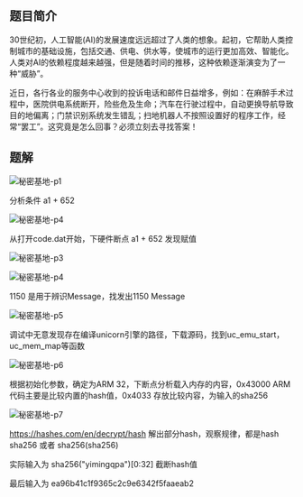 ## 题目简介

30世纪初，人工智能(AI)的发展速度远远超过了人类的想象。起初，它帮助人类控制城市的基础设施，包括交通、供电、供水等，使城市的运行更加高效、智能化。人类对AI的依赖程度越来越强，但是随着时间的推移，这种依赖逐渐演变为了一种“威胁”。

近日，各行各业的服务中心收到的投诉电话和邮件日益增多，例如：在麻醉手术过程中，医院供电系统断开，险些危及生命；汽车在行驶过程中，自动更换导航导致目的地偏离；门禁识别系统发生错乱；扫地机器人不按照设置好的程序工作，经常“罢工”。这究竟是怎么回事？必须立刻去寻找答案！

## 题解

![秘密基地-p1](/Users/stephend/Documents/go_pro/hidDetect/ctf/competitions/kctf2023/img/秘密基地-p1.png)

分析条件 a1 + 652

![秘密基地-p4](/Users/stephend/Documents/go_pro/hidDetect/ctf/competitions/kctf2023/img/秘密基地-p4.png)

从打开code.dat开始，下硬件断点 a1 + 652 发现赋值

![秘密基地-p3](/Users/stephend/Documents/go_pro/hidDetect/ctf/competitions/kctf2023/img/秘密基地-p3.png)

![秘密基地-p4](/Users/stephend/Documents/go_pro/hidDetect/ctf/competitions/kctf2023/img/秘密基地-p4.png)

1150 是用于辨识Message，找发出1150 Message

![秘密基地-p5](/Users/stephend/Documents/go_pro/hidDetect/ctf/competitions/kctf2023/img/秘密基地-p5.png)

调试中无意发现存在编译unicorn引擎的路径，下载源码，找到uc_emu_start，uc_mem_map等函数

![秘密基地-p6](/Users/stephend/Documents/go_pro/hidDetect/ctf/competitions/kctf2023/img/秘密基地-p6.png)

根据初始化参数，确定为ARM 32，下断点分析载入内存的内容，0x43000 ARM代码主要是比较内置的hash值，0x4033 存放比较内容，为输入的sha256

![秘密基地-p7](/Users/stephend/Documents/go_pro/hidDetect/ctf/competitions/kctf2023/img/秘密基地-p7.png)

https://hashes.com/en/decrypt/hash 解出部分hash，观察规律，都是hash sha256 或者 sha256(sha256)

实际输入为 sha256("yimingqpa")[0:32] 截断hash值

最后输入为 ea96b41c1f9365c2c9e6342f5faaeab2